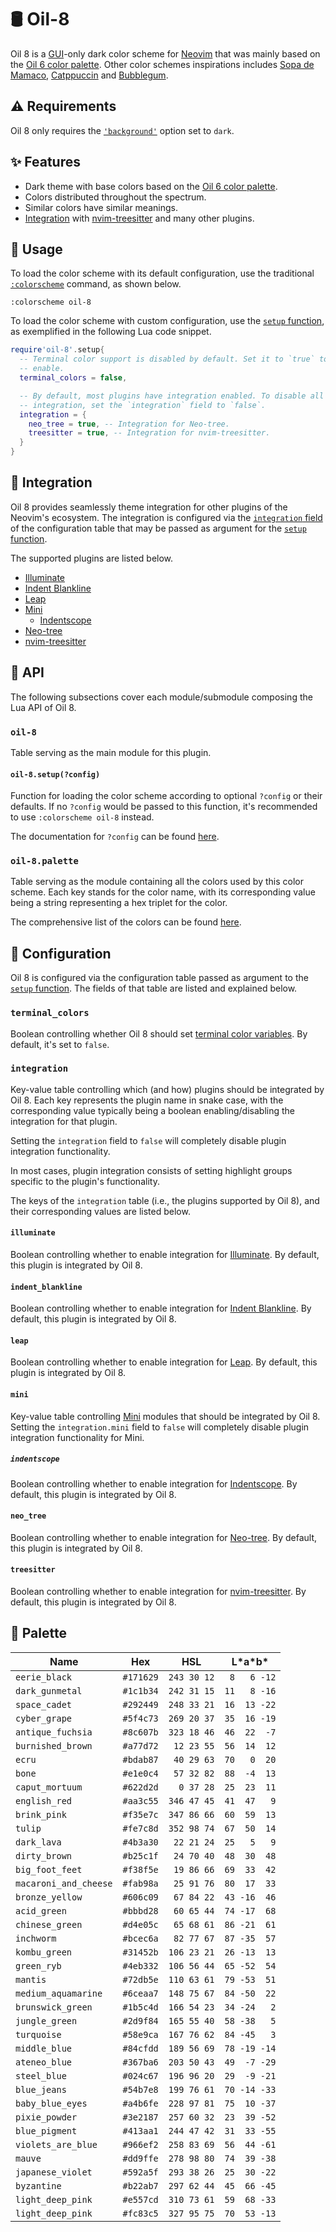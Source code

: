 # 🛢️ Oil-8

Oil 8 is a [GUI][gui]-only dark color scheme for [Neovim][nvim] that was mainly
based on the [Oil 6 color palette][oil-6]. Other color schemes inspirations
includes [Sopa de Mamaco][sopa.nvim], [Catppuccin][catppuccin.nvim] and
[Bubblegum][bubblegum].

## ⚠️ Requirements

Oil 8 only requires the [`'background'`]['background'] option set to `dark`.

## ✨ Features

- Dark theme with base colors based on the [Oil 6 color palette][oil-6].
- Colors distributed throughout the spectrum.
- Similar colors have similar meanings.
- [Integration](#-integration) with [nvim-treesitter] and many other plugins.

## 🚀 Usage

To load the color scheme with its default configuration, use the traditional
[`:colorscheme`][:colorscheme] command, as shown below.

```vim
:colorscheme oil-8
```

To load the color scheme with custom configuration, use the
[`setup` function](#oil-8setupconfig), as exemplified in the following Lua code
snippet.

```lua
require'oil-8'.setup{
  -- Terminal color support is disabled by default. Set it to `true` to
  -- enable.
  terminal_colors = false,

  -- By default, most plugins have integration enabled. To disable all plugin
  -- integration, set the `integration` field to `false`.
  integration = {
    neo_tree = true, -- Integration for Neo-tree.
    treesitter = true, -- Integration for nvim-treesitter.
  }
}
```

## 🧩 Integration

Oil 8 provides seamlessly theme integration for other plugins of the Neovim's
ecosystem. The integration is configured via the
[`integration` field](#integration) of the configuration table that may be
passed as argument for the [`setup` function](#oil-8setupconfig).

The supported plugins are listed below.

- [Illuminate][vim-illuminate]
- [Indent Blankline][indent-blankline.nvim]
- [Leap][leap.nvim]
- [Mini][mini.nvim]
  - [Indentscope][mini.indentscope]
- [Neo-tree][neo-tree.nvim]
- [nvim-treesitter]

## 📖 API

The following subsections cover each module/submodule composing the Lua API of
Oil 8.

### `oil-8`

Table serving as the main module for this plugin.

#### `oil-8.setup(?config)`

Function for loading the color scheme according to optional `?config` or
their defaults. If no `?config` would be passed to this function, it's
recommended to use `:colorscheme oil-8` instead.

The documentation for `?config` can be found [here](#-configuration).

### `oil-8.palette`

Table serving as the module containing all the colors used by this color
scheme. Each key stands for the color name, with its corresponding value being
a string representing a hex triplet for the color.

The comprehensive list of the colors can be found [here](#-palette).

## 🔧 Configuration

Oil 8 is configured via the configuration table passed as argument to the
[`setup` function](#oil-8setupconfig). The fields of that table are listed and
explained below.

### `terminal_colors`

Boolean controlling whether Oil 8 should set
[terminal color variables][terminal-config]. By default, it's set to `false`.

### `integration`

Key-value table controlling which (and how) plugins should be integrated by Oil
8. Each key represents the plugin name in snake case, with the corresponding
value typically being a boolean enabling/disabling the integration for that
plugin.

Setting the `integration` field to `false` will completely disable plugin
integration functionality.

In most cases, plugin integration consists of setting highlight groups specific
to the plugin's functionality.

The keys of the `integration` table (i.e., the plugins supported by Oil 8), and
their corresponding values are listed below.

#### `illuminate`

Boolean controlling whether to enable integration for
[Illuminate][vim-illuminate]. By default, this plugin is integrated by Oil 8.

#### `indent_blankline`

Boolean controlling whether to enable integration for
[Indent Blankline][indent-blankline.nvim]. By default, this plugin is
integrated by Oil 8.

#### `leap`

Boolean controlling whether to enable integration for [Leap][leap.nvim]. By
default, this plugin is integrated by Oil 8.

#### `mini`

Key-value table controlling [Mini][mini.nvim] modules that should be integrated
by Oil 8. Setting the `integration.mini` field to `false` will completely
disable plugin integration functionality for Mini.

##### `indentscope`

Boolean controlling whether to enable integration for
[Indentscope][mini.indentscope]. By default, this plugin is integrated by Oil
8.

#### `neo_tree`

Boolean controlling whether to enable integration for
[Neo-tree][neo-tree.nvim]. By default, this plugin is integrated by Oil 8.

#### `treesitter`

Boolean controlling whether to enable integration for [nvim-treesitter]. By
default, this plugin is integrated by Oil 8.

## 🎨 Palette

| Name                  | Hex       | HSL         | L\*a\*b\*    |
|-----------------------|-----------|-------------|--------------|
| `eerie_black`         | `#171629` | `243 30 12` | ` 8   6 -12` |
| `dark_gunmetal`       | `#1c1b34` | `242 31 15` | `11   8 -16` |
| `space_cadet`         | `#292449` | `248 33 21` | `16  13 -22` |
| `cyber_grape`         | `#5f4c73` | `269 20 37` | `35  16 -19` |
| `antique_fuchsia`     | `#8c607b` | `323 18 46` | `46  22  -7` |
| `burnished_brown`     | `#a77d72` | ` 12 23 55` | `56  14  12` |
| `ecru`                | `#bdab87` | ` 40 29 63` | `70   0  20` |
| `bone`                | `#e1e0c4` | ` 57 32 82` | `88  -4  13` |
| `caput_mortuum`       | `#622d2d` | `  0 37 28` | `25  23  11` |
| `english_red`         | `#aa3c55` | `346 47 45` | `41  47   9` |
| `brink_pink`          | `#f35e7c` | `347 86 66` | `60  59  13` |
| `tulip`               | `#fe7c8d` | `352 98 74` | `67  50  14` |
| `dark_lava`           | `#4b3a30` | ` 22 21 24` | `25   5   9` |
| `dirty_brown`         | `#b25c1f` | ` 24 70 40` | `48  30  48` |
| `big_foot_feet`       | `#f38f5e` | ` 19 86 66` | `69  33  42` |
| `macaroni_and_cheese` | `#fab98a` | ` 25 91 76` | `80  17  33` |
| `bronze_yellow`       | `#606c09` | ` 67 84 22` | `43 -16  46` |
| `acid_green`          | `#bbbd28` | ` 60 65 44` | `74 -17  68` |
| `chinese_green`       | `#d4e05c` | ` 65 68 61` | `86 -21  61` |
| `inchworm`            | `#bcec6a` | ` 82 77 67` | `87 -35  57` |
| `kombu_green`         | `#31452b` | `106 23 21` | `26 -13  13` |
| `green_ryb`           | `#4eb332` | `106 56 44` | `65 -52  54` |
| `mantis`              | `#72db5e` | `110 63 61` | `79 -53  51` |
| `medium_aquamarine`   | `#6ceaa7` | `148 75 67` | `84 -50  22` |
| `brunswick_green`     | `#1b5c4d` | `166 54 23` | `34 -24   2` |
| `jungle_green`        | `#2d9f84` | `165 55 40` | `58 -38   5` |
| `turquoise`           | `#58e9ca` | `167 76 62` | `84 -45   3` |
| `middle_blue`         | `#84cfdd` | `189 56 69` | `78 -19 -14` |
| `ateneo_blue`         | `#367ba6` | `203 50 43` | `49  -7 -29` |
| `steel_blue`          | `#024c67` | `196 96 20` | `29  -9 -21` |
| `blue_jeans`          | `#54b7e8` | `199 76 61` | `70 -14 -33` |
| `baby_blue_eyes`      | `#a4b6fe` | `228 97 81` | `75  10 -37` |
| `pixie_powder`        | `#3e2187` | `257 60 32` | `23  39 -52` |
| `blue_pigment`        | `#413aa1` | `244 47 42` | `31  33 -55` |
| `violets_are_blue`    | `#966ef2` | `258 83 69` | `56  44 -61` |
| `mauve`               | `#dd9ffe` | `278 98 80` | `74  39 -38` |
| `japanese_violet`     | `#592a5f` | `293 38 26` | `25  30 -22` |
| `byzantine`           | `#b22ab7` | `297 62 44` | `45  66 -45` |
| `light_deep_pink`     | `#e557cd` | `310 73 61` | `59  68 -33` |
| `light_deep_pink`     | `#fc83c5` | `327 95 75` | `70  53 -13` |

['background']: https://neovim.io/doc/user/options.html#'background'
[bubblegum]: https://github.com/baskerville/bubblegum
[catppuccin.nvim]: https://github.com/catppuccin/nvim
[:colorscheme]: https://neovim.io/doc/user/syntax.html#%3Acolorscheme
[gui]: https://neovim.io/doc/user/gui.html#gui
[indent-blankline.nvim]: https://github.com/lukas-reineke/indent-blankline.nvim
[leap.nvim]: https://github.com/ggandor/leap.nvim
[mini.indentscope]: https://github.com/echasnovski/mini.indentscope
[mini.nvim]: https://github.com/echasnovski/mini.nvim
[neo-tree.nvim]: https://github.com/nvim-neo-tree/neo-tree.nvim
[nvim]: https://neovim.io
[nvim-treesitter]: https://github.com/nvim-treesitter/nvim-treesitter
[oil-6]: https://lospec.com/palette-list/oil-6
[sopa.nvim]: https://github.com/atchim/sopa.nvim
[terminal-config]: https://neovim.io/doc/user/nvim_terminal_emulator.html#terminal-config
[vim-illuminate]: https://github.com/RRethy/vim-illuminate